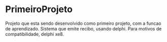 # PrimeiroProjeto
Projeto que esta sendo desenvolvido como primeiro projeto, com a funcao de aprendizado.
Sistema que emite recibo, usando delphi. Para motivos de compatibilidade, delphi xe8.
